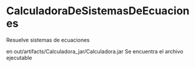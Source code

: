 # CalculadoraDeSistemasDeEcuaciones
Resuelve sistemas de ecuaciones 

en out/artifacts/Calculadora_jar/Calculadora.jar
Se encuentra el archivo ejecutable
